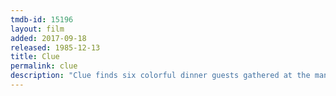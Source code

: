 ```yaml
---
tmdb-id: 15196
layout: film
added: 2017-09-18
released: 1985-12-13
title: Clue
permalink: clue
description: "Clue finds six colorful dinner guests gathered at the mansion of their host, Mr. Boddy -- who turns up dead after his secret is exposed: He was blackmailing all of them. With the killer among them, the guests and Boddy's chatty butler must suss out the culprit before the body count rises."
---
```

